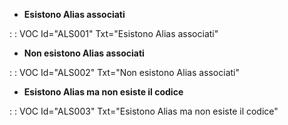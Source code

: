 - **Esistono Alias associati**

 :  : VOC Id="ALS001" Txt="Esistono Alias associati"

- **Non esistono Alias associati**

 :  : VOC Id="ALS002" Txt="Non esistono Alias associati"

- **Esistono Alias ma non esiste il codice**

 :  : VOC Id="ALS003" Txt="Esistono Alias ma non esiste il codice"
